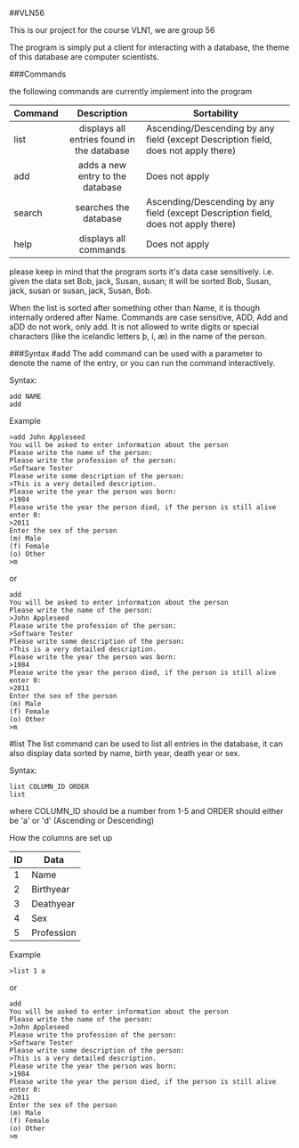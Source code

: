 ##VLN56

This is our project for the course VLN1, we are group 56

The program is simply put a client for interacting with a database, the theme of this database are computer scientists.

###Commands

the following commands are currently implement into the program

| Command       | Description                                | Sortability                                                                        |
| ------------- |:------------------------------------------:|------------------------------------------------------------------------------------|
| list          | displays all entries found in the database | Ascending/Descending by any field (except Description field, does not apply there) |
| add           | adds a new entry to the database           | Does not apply                                                                     |
| search        | searches the database                      | Ascending/Descending by any field (except Description field, does not apply there) |
| help          | displays all commands                      | Does not apply                                                                     |

please keep in mind that the program sorts it's data case sensitively. i.e. given the data set Bob, jack, Susan, susan; it will be sorted Bob, Susan, jack, susan or susan, jack, Susan, Bob.

When the list is sorted after something other than Name, it is though internally ordered after Name.
Commands are case sensitive, ADD, Add and aDD do not work, only add.
It is not allowed to write digits or special characters (like the icelandic letters þ, í, æ) in the name of the person.

###Syntax
#add
The add command can be used with a parameter to denote the name of the entry, or you can run the command interactively.

Syntax:
```
add NAME
add
```
Example

```
>add John Appleseed
You will be asked to enter information about the person
Please write the name of the person:
Please write the profession of the person:
>Software Tester
Please write some description of the person:
>This is a very detailed description.
Please write the year the person was born:
>1984
Please write the year the person died, if the person is still alive enter 0:
>2011
Enter the sex of the person
(m) Male
(f) Female
(o) Other
>m
```
or

```
add
You will be asked to enter information about the person
Please write the name of the person:
>John Appleseed
Please write the profession of the person:
>Software Tester
Please write some description of the person:
>This is a very detailed description.
Please write the year the person was born:
>1984
Please write the year the person died, if the person is still alive enter 0:
>2011
Enter the sex of the person
(m) Male
(f) Female
(o) Other
>m
```
#list
The list command can be used to list all entries in the database, it can also display data sorted by name, birth year, death year or sex.

Syntax:
```
list COLUMN_ID ORDER
list
```

where COLUMN_ID should be a number from 1-5 and ORDER should either be 'a' or 'd' (Ascending or Descending)

How the columns are set up

|   ID     |   Data      |
| -------- | ----------- |
| 1        | Name        |
| 2        | Birthyear   |
| 3        | Deathyear   |
| 4        | Sex         |
| 5        | Profession  |


Example

```
>list 1 a
```
or

```
add
You will be asked to enter information about the person
Please write the name of the person:
>John Appleseed
Please write the profession of the person:
>Software Tester
Please write some description of the person:
>This is a very detailed description.
Please write the year the person was born:
>1984
Please write the year the person died, if the person is still alive enter 0:
>2011
Enter the sex of the person
(m) Male
(f) Female
(o) Other
>m
```
